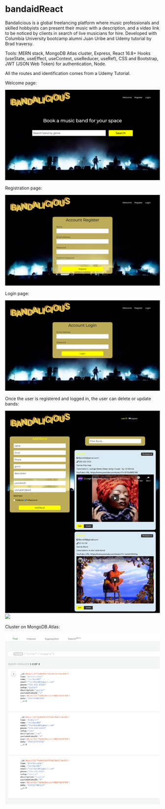 # bandaidReact

Bandalicious is a global freelancing platform where music professionals and skilled hobbyists can present their music with a description, and a video link to be noticed by clients in search of live musicians for hire. Developed with Columbia University bootcamp alumni Juan Uribe and Udemy tutorial by Brad traversy.

Tools: MERN stack, MongoDB Atlas cluster, Express, React 16.8+ Hooks (useState, useEffect, useContext, useReducer, useRef), CSS and Bootstrap, JWT (JSON Web Token) for authentication, Node. 

All the routes and identification comes from a Udemy Tutorial.

Welcome page:

![](assets/welcome.png)

Registration page:

![](assets/register.png)

Login page:

![](assets/login.png)

Once the user is registered and logged in, the user can delete or update bands:

![](assets/filtering.png)
![](assets/)

Cluster on MongoDB.Atlas:

![](assets/Mongo.png)

